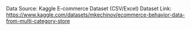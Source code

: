 Data Source: Kaggle E-commerce Dataset (CSV/Excel)
Dataset Link: https://www.kaggle.com/datasets/mkechinov/ecommerce-behavior-data-from-multi-category-store
